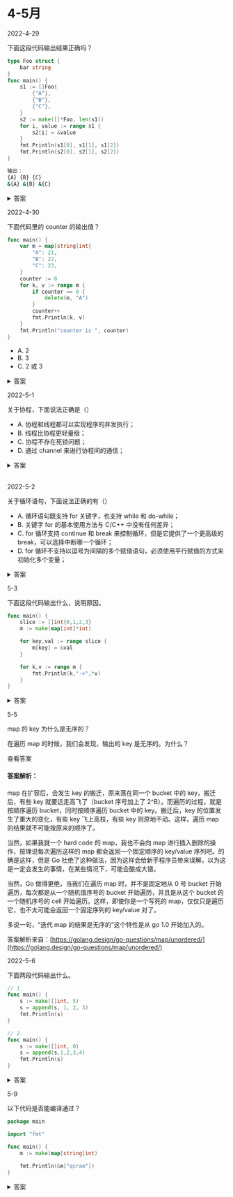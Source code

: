 # 4-5月

2022-4-29

下面这段代码输出结果正确吗？

```go
type Foo struct {
	bar string
}
func main() {
	s1 := []Foo{
		{"A"},
		{"B"},
		{"C"},
	}
	s2 := make([]*Foo, len(s1))
	for i, value := range s1 {
		s2[i] = &value
	}
	fmt.Println(s1[0], s1[1], s1[2])
	fmt.Println(s2[0], s2[1], s2[2])
}
```

```bash
输出：
{A} {B} {C}
&{A} &{B} &{C}
```

<details>

<summary>答案</summary>

参考答案及解析：s2 的输出结果错误。

s2 的输出是 `&{C} &{C} &{C}`，在前面题目我们提到过，for range 使用短变量声明(:=)的形式迭代变量时，变量 i、value 在每次循环体中都会被重用，而不是重新声明。所以 s2 每次填充的都是临时变量 value 的地址，而在最后一次循环中，value 被赋值为{c}。因此，s2 输出的时候显示出了三个 &{c}。

可行的解决办法如下：

```go
for i := range s1 {
    s2[i] = &s1[i]
}
```

</details>



2022-4-30

下面代码里的 counter 的输出值？

```go
func main() {
	var m = map[string]int{
		"A": 21,
		"B": 22,
		"C": 23,
	}
	counter := 0
	for k, v := range m {
		if counter == 0 {
			delete(m, "A")
		}
		counter++
		fmt.Println(k, v)
	}
	fmt.Println("counter is ", counter)
}
```

* A. 2
* B. 3
* C. 2 或 3

<details>

<summary>答案</summary>

参考答案：C。

解析 ： for range map 是无序的，如果第一次循环到 A，则输出 3；否则输出 2。

代码实现：[https://replit.com/@Vooce/2022-4-30#main.go](https://replit.com/@Vooce/2022-4-30#main.go)

</details>



2022-5-1

关于协程，下面说法正确是（）

* A. 协程和线程都可以实现程序的并发执行；
* B. 线程比协程更轻量级；
* C. 协程不存在死锁问题；
* D. 通过 channel 来进行协程间的通信；

<details>

<summary>答案</summary>

参考答案及解析：AD。

</details>

\
2022-5-2

关于循环语句，下面说法正确的有（）

* A. 循环语句既支持 for 关键字，也支持 while 和 do-while；
* B. 关键字 for 的基本使用方法与 C/C++ 中没有任何差异；
* C. for 循环支持 continue 和 break 来控制循环，但是它提供了一个更高级的 break，可以选择中断哪一个循环；
* D. for 循环不支持以逗号为间隔的多个赋值语句，必须使用平行赋值的方式来初始化多个变量；

<details>

<summary>答案</summary>

参考答案及解析：CD。

</details>



5-3

下面这段代码输出什么，说明原因。

```go
func main() {
	slice := []int{0,1,2,3}
	m := make(map[int]*int)

	for key,val := range slice {
		m[key] = &val
	}

	for k,v := range m {
		fmt.Println(k,"->",*v)
	}
}
```



<details>

<summary>答案</summary>

答案：

```go
0 -> 3
1 -> 3
2 -> 3
3 -> 3
```



解析：这是新手常会犯的错误写法，for range 循环的时候会**创建每个元素的副本，而不是元素的引用**，所以 m\[key] = \&val 取的都是变量 val 的地址，所以最后 map 中的所有元素的值都是变量 val 的地址，因为最后 val 被赋值为3，所有输出都是3.

正确的写法：

```go
func main() {

	slice := []int{0,1,2,3}
	m := make(map[int]*int)

	for key,val := range slice {
		value := val
		m[key] = &value
	}

	for k,v := range m {
		fmt.Println(k,"===>",*v)
	}
}
```



扩展题目

```go
type Test struct {
	name string
}

func (this *Test) Point(){
	fmt.Println(this.name)
}

func main() {

	ts := []Test{
		{"a"},
		{"b"},
		{"c"},
	}

	for _,t := range ts {
		//fmt.Println(reflect.TypeOf(t))
		defer t.Point()
	}
	
}
```

参考：https://blog.csdn.net/idwtwt/article/details/87378419



</details>



5-5

map 的 key 为什么是无序的？

在遍历 map 的时候，我们会发现，输出的 key 是无序的。为什么？

查看答案

#### 答案解析：

map 在扩容后，会发生 key 的搬迁，原来落在同一个 bucket 中的 key，搬迁后，有些 key 就要远走高飞了（bucket 序号加上了 2^B）。而遍历的过程，就是按顺序遍历 bucket，同时按顺序遍历 bucket 中的 key。搬迁后，key 的位置发生了重大的变化，有些 key 飞上高枝，有些 key 则原地不动。这样，遍历 map 的结果就不可能按原来的顺序了。

当然，如果我就一个 hard code 的 map，我也不会向 map 进行插入删除的操作，按理说每次遍历这样的 map 都会返回一个固定顺序的 key/value 序列吧。的确是这样，但是 Go 杜绝了这种做法，因为这样会给新手程序员带来误解，以为这是一定会发生的事情，在某些情况下，可能会酿成大错。

当然，Go 做得更绝，当我们在遍历 map 时，并不是固定地从 0 号 bucket 开始遍历，每次都是从一个随机值序号的 bucket 开始遍历，并且是从这个 bucket 的一个随机序号的 cell 开始遍历。这样，即使你是一个写死的 map，仅仅只是遍历它，也不太可能会返回一个固定序列的 key/value 对了。

多说一句，“迭代 map 的结果是无序的”这个特性是从 go 1.0 开始加入的。

答案解析来自：[https://golang.design/go-questions/map/unordered/](https://golang.design/go-questions/map/unordered/)



2022-5-6

下面两段代码输出什么。

```go
// 1.
func main() {
    s := make([]int, 5)
    s = append(s, 1, 2, 3)
    fmt.Println(s)
}

// 2.
func main() {
    s := make([]int, 0)
    s = append(s,1,2,3,4)
    fmt.Println(s)
}
```

<details>

<summary>答案</summary>

```
代码 1 输出：[0 0 0 0 0 1 2 3]
代码 2 输出：[1 2 3 4]
```

参考解析：这道题考的是使用 append 向 slice 添加元素，第一段代码常见的错误是 \[1 2 3]，需要注意。

</details>

5-9

以下代码是否能编译通过？

```go
package main

import "fmt"

func main() {
    m := make(map[string]int)
    
    fmt.Println(&m["qcrao"])
}
```

<details>

<summary> 答案</summary>

#### 答案解析：

这个问题，相当于问：可以对 map 的元素直接取地址吗？

以上代码编译报错：

./main.go:8:14: cannot take the address of m\["qcrao"]

即无法对 map 的 key 或 value 进行取址。

如果通过其他 hack 的方式，例如 unsafe.Pointer 等获取到了 key 或 value 的地址，也不能长期持有，因为一旦发生扩容，key 和 value 的位置就会改变，之前保存的地址也就失效了。

题目和解析来自：[https://golang.design/go-questions/map/element-address/](https://golang.design/go-questions/map/element-address/)

</details>
